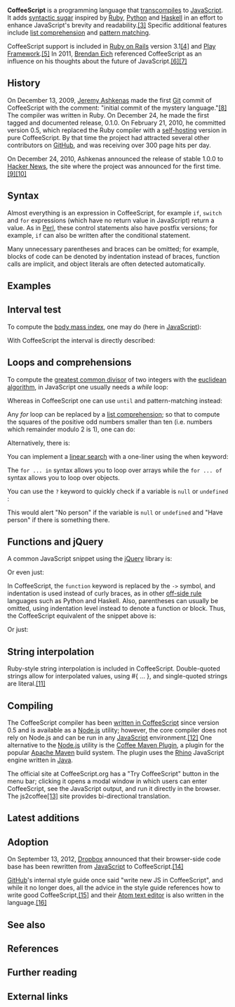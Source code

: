 **CoffeeScript** is a programming language that [transcompiles][0] to [JavaScript][1]. It adds [syntactic sugar][2] inspired by [Ruby][3], [Python][4] and [Haskell][5] in an effort to enhance JavaScript's brevity and readability.[\[3\]][6] Specific additional features include [list comprehension][7] and [pattern matching][8].

CoffeeScript support is included in [Ruby on Rails][9] version 3.1[\[4\]][10] and [Play Framework][11].[\[5\]][12] In 2011, [Brendan Eich][13] referenced CoffeeScript as an influence on his thoughts about the future of JavaScript.[\[6\]][14][\[7\]][15]

## History

On December 13, 2009, [Jeremy Ashkenas][16] made the first [Git][17] commit of CoffeeScript with the comment: "initial commit of the mystery language."[\[8\]][18] The compiler was written in Ruby. On December 24, he made the first tagged and documented release, 0.1.0\. On February 21, 2010, he committed version 0.5, which replaced the Ruby compiler with a [self-hosting][19] version in pure CoffeeScript. By that time the project had attracted several other contributors on [GitHub][20], and was receiving over 300 page hits per day.

On December 24, 2010, Ashkenas announced the release of stable 1.0.0 to [Hacker News][21], the site where the project was announced for the first time.[\[9\]][22][\[10\]][23]

## Syntax

Almost everything is an expression in CoffeeScript, for example `if`, `switch` and `for` expressions (which have no return value in JavaScript) return a value. As in [Perl][24], these control statements also have postfix versions; for example, `if` can also be written after the conditional statement.

Many unnecessary parentheses and braces can be omitted; for example, blocks of code can be denoted by indentation instead of braces, function calls are implicit, and object literals are often detected automatically.

## Examples

## Interval test

To compute the [body mass index][25], one may do (here in [JavaScript][1]):

With CoffeeScript the interval is directly described:

## Loops and comprehensions

To compute the [greatest common divisor][26] of two integers with the [euclidean algorithm][27], in JavaScript one usually needs a _while_ loop:

Whereas in CoffeeScript one can use `until` and pattern-matching instead:

Any _for_ loop can be replaced by a [list comprehension][7]; so that to compute the squares of the positive odd numbers smaller than ten (i.e. numbers which remainder modulo 2 is 1), one can do:

Alternatively, there is:

You can implement a [linear search][28] with a one-liner using the when keyword:

The `for ... in` syntax allows you to loop over arrays while the `for ... of` syntax allows you to loop over objects.

You can use the `?` keyword to quickly check if a variable is `null` or `undefined` :

This would alert "No person" if the variable is `null` or `undefined` and "Have person" if there is something there.

## Functions and jQuery

A common JavaScript snippet using the [jQuery][29] library is:

Or even just:

In CoffeeScript, the `function` keyword is replaced by the `->` symbol, and indentation is used instead of curly braces, as in other [off-side rule][30] languages such as Python and Haskell. Also, parentheses can usually be omitted, using indentation level instead to denote a function or block. Thus, the CoffeeScript equivalent of the snippet above is:

Or just:

## String interpolation

Ruby-style string interpolation is included in CoffeeScript. Double-quoted strings allow for interpolated values, using \#{ ... }, and single-quoted strings are literal.[\[11\]][31]

## Compiling

The CoffeeScript compiler has been [written in CoffeeScript][19] since version 0.5 and is available as a [Node.js][32] utility; however, the core compiler does not rely on Node.js and can be run in any [JavaScript][1] environment.[\[12\]][33] One alternative to the [Node.js][32] utility is the [Coffee Maven Plugin][34], a plugin for the popular [Apache Maven][35] build system. The plugin uses the [Rhino][36] JavaScript engine written in [Java][37].

The official site at CoffeeScript.org has a "Try CoffeeScript" button in the menu bar; clicking it opens a modal window in which users can enter CoffeeScript, see the JavaScript output, and run it directly in the browser. The js2coffee[\[13\]][38] site provides bi-directional translation.

## Latest additions

## Adoption

On September 13, 2012, [Dropbox][39] announced that their browser-side code base has been rewritten from [JavaScript][1] to CoffeeScript.[\[14\]][40]

[GitHub][20]'s internal style guide once said "write new JS in CoffeeScript", and while it no longer does, all the advice in the style guide references how to write good CoffeeScript,[\[15\]][41] and their [Atom text editor][42] is also written in the language.[\[16\]][43]

## See also

## References

## Further reading

## External links

[0]: /wiki/Source-to-source_compiler "Source-to-source compiler"
[1]: /wiki/JavaScript "JavaScript"
[2]: /wiki/Syntactic_sugar "Syntactic sugar"
[3]: /wiki/Ruby_(programming_language) "Ruby (programming language)"
[4]: /wiki/Python_(programming_language) "Python (programming language)"
[5]: /wiki/Haskell_(programming_language) "Haskell (programming language)"
[6]: #cite_note-thelittlebookoncoffeescript-3
[7]: /wiki/List_comprehension "List comprehension"
[8]: /wiki/Pattern_matching "Pattern matching"
[9]: /wiki/Ruby_on_Rails "Ruby on Rails"
[10]: #cite_note-4
[11]: /wiki/Play_Framework "Play Framework"
[12]: #cite_note-5
[13]: /wiki/Brendan_Eich "Brendan Eich"
[14]: #cite_note-6
[15]: #cite_note-7
[16]: /wiki/Jeremy_Ashkenas "Jeremy Ashkenas"
[17]: /wiki/Git_(software) "Git (software)"
[18]: #cite_note-8
[19]: /wiki/Self-hosting "Self-hosting"
[20]: /wiki/GitHub "GitHub"
[21]: /wiki/Hacker_News "Hacker News"
[22]: #cite_note-9
[23]: #cite_note-10
[24]: /wiki/Perl "Perl"
[25]: /wiki/Body_mass_index "Body mass index"
[26]: /wiki/Greatest_common_divisor "Greatest common divisor"
[27]: /wiki/Euclidean_algorithm "Euclidean algorithm"
[28]: /wiki/Linear_search "Linear search"
[29]: /wiki/JQuery "JQuery"
[30]: /wiki/Off-side_rule "Off-side rule"
[31]: #cite_note-11
[32]: /wiki/Node.js "Node.js"
[33]: #cite_note-12
[34]: https://github.com/talios/coffee-maven-plugin
[35]: /wiki/Apache_Maven "Apache Maven"
[36]: /wiki/Rhino_(JavaScript_engine) "Rhino (JavaScript engine)"
[37]: /wiki/Java_(programming_language) "Java (programming language)"
[38]: #cite_note-13
[39]: /wiki/Dropbox_(service) "Dropbox (service)"
[40]: #cite_note-14
[41]: #cite_note-15
[42]: /wiki/Atom_(text_editor) "Atom (text editor)"
[43]: #cite_note-16